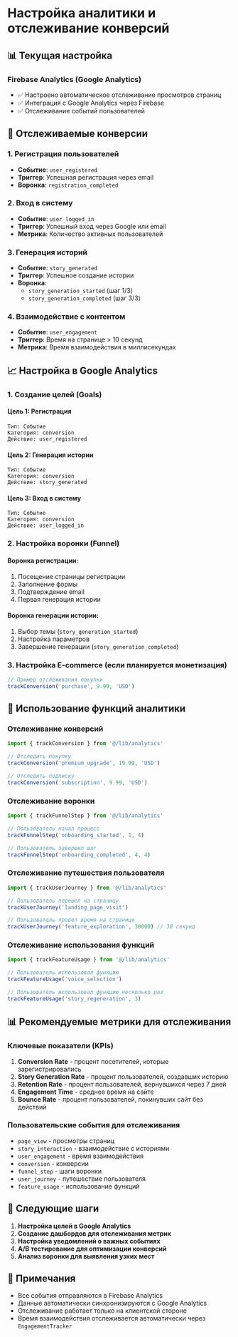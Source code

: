 # Настройка аналитики и отслеживание конверсий

## 📊 Текущая настройка

### Firebase Analytics (Google Analytics)
- ✅ Настроено автоматическое отслеживание просмотров страниц
- ✅ Интеграция с Google Analytics через Firebase
- ✅ Отслеживание событий пользователей

## 🎯 Отслеживаемые конверсии

### 1. Регистрация пользователей
- **Событие**: `user_registered`
- **Триггер**: Успешная регистрация через email
- **Воронка**: `registration_completed`

### 2. Вход в систему
- **Событие**: `user_logged_in`
- **Триггер**: Успешный вход через Google или email
- **Метрика**: Количество активных пользователей

### 3. Генерация историй
- **Событие**: `story_generated`
- **Триггер**: Успешное создание истории
- **Воронка**: 
  - `story_generation_started` (шаг 1/3)
  - `story_generation_completed` (шаг 3/3)

### 4. Взаимодействие с контентом
- **Событие**: `user_engagement`
- **Триггер**: Время на странице > 10 секунд
- **Метрика**: Время взаимодействия в миллисекундах

## 📈 Настройка в Google Analytics

### 1. Создание целей (Goals)

#### Цель 1: Регистрация
```
Тип: Событие
Категория: conversion
Действие: user_registered
```

#### Цель 2: Генерация истории
```
Тип: Событие
Категория: conversion
Действие: story_generated
```

#### Цель 3: Вход в систему
```
Тип: Событие
Категория: conversion
Действие: user_logged_in
```

### 2. Настройка воронки (Funnel)

#### Воронка регистрации:
1. Посещение страницы регистрации
2. Заполнение формы
3. Подтверждение email
4. Первая генерация истории

#### Воронка генерации истории:
1. Выбор темы (`story_generation_started`)
2. Настройка параметров
3. Завершение генерации (`story_generation_completed`)

### 3. Настройка E-commerce (если планируется монетизация)

```javascript
// Пример отслеживания покупки
trackConversion('purchase', 9.99, 'USD')
```

## 🔧 Использование функций аналитики

### Отслеживание конверсий
```javascript
import { trackConversion } from '@/lib/analytics'

// Отследить покупку
trackConversion('premium_upgrade', 19.99, 'USD')

// Отследить подписку
trackConversion('subscription', 9.99, 'USD')
```

### Отслеживание воронки
```javascript
import { trackFunnelStep } from '@/lib/analytics'

// Пользователь начал процесс
trackFunnelStep('onboarding_started', 1, 4)

// Пользователь завершил шаг
trackFunnelStep('onboarding_completed', 4, 4)
```

### Отслеживание путешествия пользователя
```javascript
import { trackUserJourney } from '@/lib/analytics'

// Пользователь перешел на страницу
trackUserJourney('landing_page_visit')

// Пользователь провел время на странице
trackUserJourney('feature_exploration', 30000) // 30 секунд
```

### Отслеживание использования функций
```javascript
import { trackFeatureUsage } from '@/lib/analytics'

// Пользователь использовал функцию
trackFeatureUsage('voice_selection')

// Пользователь использовал функцию несколько раз
trackFeatureUsage('story_regeneration', 3)
```

## 📊 Рекомендуемые метрики для отслеживания

### Ключевые показатели (KPIs)
1. **Conversion Rate** - процент посетителей, которые зарегистрировались
2. **Story Generation Rate** - процент пользователей, создавших историю
3. **Retention Rate** - процент пользователей, вернувшихся через 7 дней
4. **Engagement Time** - среднее время на сайте
5. **Bounce Rate** - процент пользователей, покинувших сайт без действий

### Пользовательские события для отслеживания
- `page_view` - просмотры страниц
- `story_interaction` - взаимодействие с историями
- `user_engagement` - время взаимодействия
- `conversion` - конверсии
- `funnel_step` - шаги воронки
- `user_journey` - путешествие пользователя
- `feature_usage` - использование функций

## 🚀 Следующие шаги

1. **Настройка целей в Google Analytics**
2. **Создание дашбордов для отслеживания метрик**
3. **Настройка уведомлений о важных событиях**
4. **A/B тестирование для оптимизации конверсий**
5. **Анализ воронки для выявления узких мест**

## 📝 Примечания

- Все события отправляются в Firebase Analytics
- Данные автоматически синхронизируются с Google Analytics
- Отслеживание работает только на клиентской стороне
- Время взаимодействия отслеживается автоматически через `EngagementTracker` 